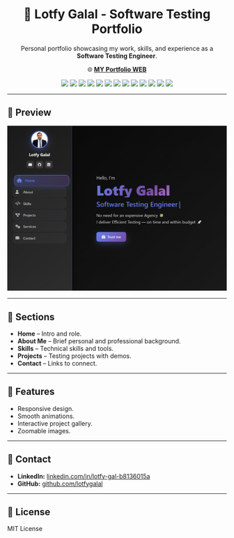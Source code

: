<h1 align="center">💼 Lotfy Galal - Software Testing Portfolio</h1>

<p align="center">
  Personal portfolio showcasing my work, skills, and experience as a <b>Software Testing Engineer</b>.
</p>

<p align="center">
  🌐 <a href="https://lotfygalal.github.io" target="_blank"><b>MY Portfolio WEB</b></a>
</p>

<!-- Badges -->
<p align="center">
  <img src="https://img.shields.io/badge/Manual%20Testing-007ACC?style=for-the-badge">
  <img src="https://img.shields.io/badge/Automation%20Testing-FF6F00?style=for-the-badge&logo=selenium&logoColor=white">
  <img src="https://img.shields.io/badge/API%20Testing-FF6F00?style=for-the-badge&logo=postman&logoColor=white">
  <img src="https://img.shields.io/badge/HTML5-E34F26?style=for-the-badge&logo=html5&logoColor=white">
  <img src="https://img.shields.io/badge/CSS3-1572B6?style=for-the-badge&logo=css3&logoColor=white">
  <img src="https://img.shields.io/badge/JavaScript-F7E018?style=for-the-badge&logo=javascript&logoColor=black">
  <img src="https://img.shields.io/badge/SQL-336791?style=for-the-badge&logo=postgresql&logoColor=white">
  <img src="https://img.shields.io/badge/Git%20%26%20GitHub-F05032?style=for-the-badge&logo=git&logoColor=white">
  <img src="https://img.shields.io/badge/Jira-0052CC?style=for-the-badge&logo=jira&logoColor=white">
  <img src="https://img.shields.io/badge/Trello-0079BF?style=for-the-badge&logo=trello&logoColor=white">
  <img src="https://img.shields.io/badge/Zephyr-20C997?style=for-the-badge">
  <img src="https://img.shields.io/badge/Postman-FF6F00?style=for-the-badge&logo=postman&logoColor=white">
  <img src="https://img.shields.io/badge/Figma-F24E1E?style=for-the-badge&logo=figma&logoColor=white">
</p>

---

## 📸 Preview
<p align="center">
  <img src="assets/portfolio-preview.png" alt="Portfolio Preview" width="800">
</p>

---

## 📂 Sections
- **Home** – Intro and role.
- **About Me** – Brief personal and professional background.
- **Skills** – Technical skills and tools.
- **Projects** – Testing projects with demos.
- **Contact** – Links to connect.

---

## 🚀 Features
- Responsive design.
- Smooth animations.
- Interactive project gallery.
- Zoomable images.

---

## 📧 Contact
- **LinkedIn:** [linkedin.com/in/lotfy-gal-b8136015a](https://www.linkedin.com/in/lotfy-gal-b8136015a)  
- **GitHub:** [github.com/lotfygalal](https://github.com/lotfygalal)

---

## 📄 License
MIT License
